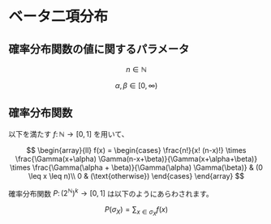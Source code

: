 # ベータ二項分布

## 確率分布関数の値に関するパラメータ
$$
n \in \mathbb{N}
$$

$$
\alpha, \beta \in [0, \infty)
$$

## 確率分布関数
以下を満たす $f \colon \mathbb{N} \rightarrow [0, 1]$ を用いて、

$$
\begin{array}{ll}
f(x) = 
\begin{cases}
\frac{n!}{x! (n-x)!} \times \frac{\Gamma(x+\alpha) \Gamma(n-x+\beta)}{\Gamma(x+\alpha+\beta)} \times \frac{\Gamma(\alpha + \beta)}{\Gamma(\alpha) \Gamma(\beta)} & (0 \leq x \leq n)\\
0 & (\text{otherwise})
\end{cases}
\end{array}
$$

確率分布関数 $P \colon (2^{\mathbb{N}})^{k} \rightarrow [0, 1]$ は以下のようにあらわされます。

$$
P(\sigma_{X}) = \displaystyle{\sum_{x \in \sigma_{X}} f(x)}
$$
